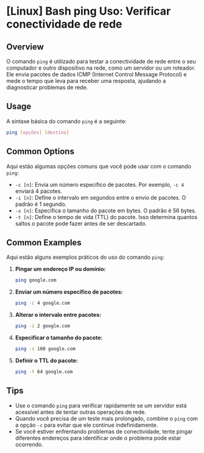 # [Linux] Bash ping Uso: Verificar conectividade de rede

## Overview
O comando `ping` é utilizado para testar a conectividade de rede entre o seu computador e outro dispositivo na rede, como um servidor ou um roteador. Ele envia pacotes de dados ICMP (Internet Control Message Protocol) e mede o tempo que leva para receber uma resposta, ajudando a diagnosticar problemas de rede.

## Usage
A sintaxe básica do comando `ping` é a seguinte:

```bash
ping [opções] [destino]
```

## Common Options
Aqui estão algumas opções comuns que você pode usar com o comando `ping`:

- `-c [n]`: Envia um número específico de pacotes. Por exemplo, `-c 4` enviará 4 pacotes.
- `-i [n]`: Define o intervalo em segundos entre o envio de pacotes. O padrão é 1 segundo.
- `-s [n]`: Especifica o tamanho do pacote em bytes. O padrão é 56 bytes.
- `-t [n]`: Define o tempo de vida (TTL) do pacote. Isso determina quantos saltos o pacote pode fazer antes de ser descartado.

## Common Examples
Aqui estão alguns exemplos práticos do uso do comando `ping`:

1. **Pingar um endereço IP ou domínio:**
   ```bash
   ping google.com
   ```

2. **Enviar um número específico de pacotes:**
   ```bash
   ping -c 4 google.com
   ```

3. **Alterar o intervalo entre pacotes:**
   ```bash
   ping -i 2 google.com
   ```

4. **Especificar o tamanho do pacote:**
   ```bash
   ping -s 100 google.com
   ```

5. **Definir o TTL do pacote:**
   ```bash
   ping -t 64 google.com
   ```

## Tips
- Use o comando `ping` para verificar rapidamente se um servidor está acessível antes de tentar outras operações de rede.
- Quando você precisa de um teste mais prolongado, combine o `ping` com a opção `-c` para evitar que ele continue indefinidamente.
- Se você estiver enfrentando problemas de conectividade, tente pingar diferentes endereços para identificar onde o problema pode estar ocorrendo.